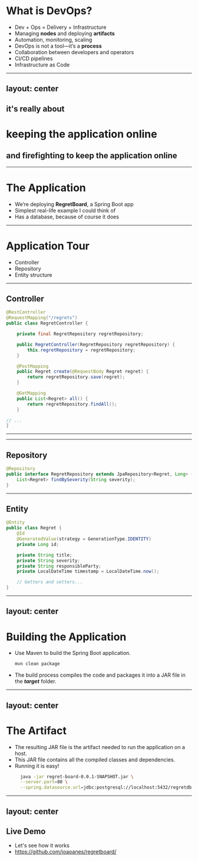 
# What is DevOps?

<VClickList>

- Dev + Ops = Delivery + Infrastructure
- Managing **nodes** and deploying **artifacts**
- Automation, monitoring, scaling
- DevOps is not a tool—it’s a **process**
- Collaboration between developers and operators
- CI/CD pipelines
- Infrastructure as Code

</VClickList>

---
layout: center
---

## it's really about
# keeping the application online
## and firefighting to keep the application online

---

# The Application
<VClickList>

- We’re deploying **RegretBoard**, a Spring Boot app
- Simplest real-life example I could think of
- Has a database, because of course it does

</VClickList>

---

# Application Tour 
<VClickList>

- Controller
- Repository
- Entity structure

</VClickList>

---

## Controller
```java
@RestController
@RequestMapping("/regrets")
public class RegretController {

    private final RegretRepository regretRepository;

    public RegretController(RegretRepository regretRepository) {
        this.regretRepository = regretRepository;
    }

    @PostMapping
    public Regret create(@RequestBody Regret regret) {
        return regretRepository.save(regret);
    }

    @GetMapping
    public List<Regret> all() {
        return regretRepository.findAll();
    }

// ...
}
```
---
---

## Repository

```java
@Repository
public interface RegretRepository extends JpaRepository<Regret, Long> {
    List<Regret> findBySeverity(String severity);
}
```
---

## Entity
```java
@Entity
public class Regret {
    @Id
    @GeneratedValue(strategy = GenerationType.IDENTITY)
    private Long id;

    private String title;
    private String severity;
    private String responsibleParty;
    private LocalDateTime timestamp = LocalDateTime.now();

    // Getters and setters...
}
```

---
layout: center
---

# Building the Application
<VClickList>

- Use Maven to build the Spring Boot application.
    ```bash
    mvn clean package
    ```
- The build process compiles the code and packages it into a JAR file in the ***target*** folder.

</VClickList>


---
layout: center
---

# The Artifact
<VClickList>

- The resulting JAR file is the artifact needed to run the application on a host.
- This JAR file contains all the compiled classes and dependencies.
- Running it is easy!
  ```bash
    java -jar regret-board-0.0.1-SNAPSHOT.jar \
    --server.port=80 \
    --spring.datasource.url=jdbc:postgresql://localhost:5432/regretdb
  ```
</VClickList>

---
layout: center
---

## Live Demo
- Let's see how it works
- https://github.com/joaoanes/regretboard/
